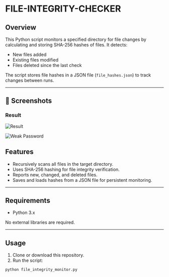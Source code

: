 # FILE-INTEGRITY-CHECKER

## Overview
This Python script monitors a specified directory for file changes by calculating and storing SHA-256 hashes of files. It detects:

- New files added
- Existing files modified
- Files deleted since the last check

The script stores file hashes in a JSON file (`file_hashes.json`) to track changes between runs.

---

## 🔐 Screenshots

### Result
![Result](p5.png)

![Weak Password](p6.png)

## Features
- Recursively scans all files in the target directory.
- Uses SHA-256 hashing for file integrity verification.
- Reports new, changed, and deleted files.
- Saves and loads hashes from a JSON file for persistent monitoring.

---

## Requirements
- Python 3.x

No external libraries are required.

---

## Usage

1. Clone or download this repository.
2. Run the script:

```bash
python file_integrity_monitor.py
